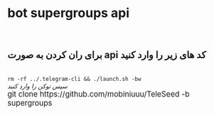 <html>
<h1>bot supergroups api</h1><br>
<h2>برای ران کردن به صورت  api  کد های زیر را وارد کنید</h2><br>
<code>rm -rf ../.telegram-cli && ./launch.sh -bw</code><br>
<i>سپس توکن را وارد کنید </i><br>
<big>git clone https://github.com/mobiniuuu/TeleSeed -b supergroups</big>

